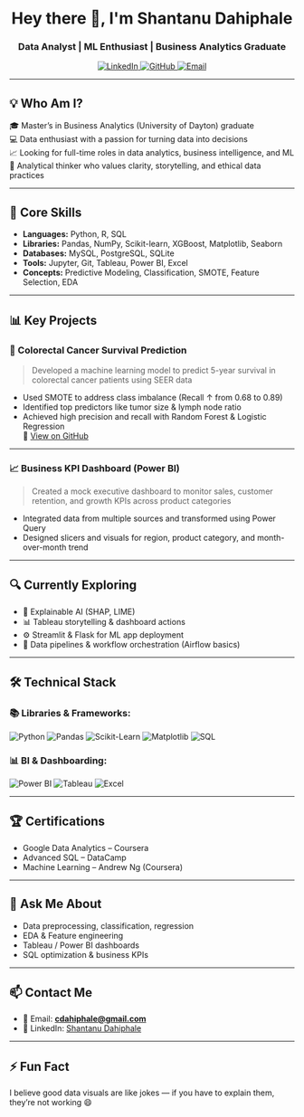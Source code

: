 <h1 align="center">Hey there 👋, I'm Shantanu Dahiphale</h1>
<h3 align="center">Data Analyst | ML Enthusiast | Business Analytics Graduate</h3>

<p align="center">
  <a href="https://www.linkedin.com/in/shantanu-dahiphale-749190201" target="_blank">
    <img src="https://img.shields.io/badge/LinkedIn-blue?style=for-the-badge&logo=linkedin&logoColor=white" alt="LinkedIn" />
  </a>
  <a href="https://github.com/wckd111" target="_blank">
    <img src="https://img.shields.io/badge/GitHub-black?style=for-the-badge&logo=github&logoColor=white" alt="GitHub" />
  </a>
  <a href="mailto:cdahiphale@gmail.com" target="_blank">
    <img src="https://img.shields.io/badge/Gmail-red?style=for-the-badge&logo=gmail&logoColor=white" alt="Email" />
  </a>
</p>

---

## 💡 Who Am I?

🎓 Master’s in Business Analytics (University of Dayton) graduate  
💻 Data enthusiast with a passion for turning data into decisions  
📈 Looking for full-time roles in data analytics, business intelligence, and ML  
🧠 Analytical thinker who values clarity, storytelling, and ethical data practices  

---

## 🧩 Core Skills

- **Languages:** Python, R, SQL  
- **Libraries:** Pandas, NumPy, Scikit-learn, XGBoost, Matplotlib, Seaborn  
- **Databases:** MySQL, PostgreSQL, SQLite  
- **Tools:** Jupyter, Git, Tableau, Power BI, Excel  
- **Concepts:** Predictive Modeling, Classification, SMOTE, Feature Selection, EDA  

---

## 📊 Key Projects

### 🧬 Colorectal Cancer Survival Prediction  
> Developed a machine learning model to predict 5-year survival in colorectal cancer patients using SEER data  
- Used SMOTE to address class imbalance (Recall ↑ from 0.68 to 0.89)  
- Identified top predictors like tumor size & lymph node ratio  
- Achieved high precision and recall with Random Forest & Logistic Regression  
🔗 [View on GitHub](https://github.com/Ayushs10/ColorectalCancerSurvivalPrediction)

---

### 📈 Business KPI Dashboard (Power BI)  
> Created a mock executive dashboard to monitor sales, customer retention, and growth KPIs across product categories  
- Integrated data from multiple sources and transformed using Power Query  
- Designed slicers and visuals for region, product category, and month-over-month trend  

---

## 🔍 Currently Exploring

- 🔬 Explainable AI (SHAP, LIME)  
- 📊 Tableau storytelling & dashboard actions  
- ⚙️ Streamlit & Flask for ML app deployment  
- 🔄 Data pipelines & workflow orchestration (Airflow basics)

---

## 🛠️ Technical Stack

### 📚 Libraries & Frameworks:
![Python](https://img.shields.io/badge/Python-3670A0?style=for-the-badge&logo=python&logoColor=ffdd54)
![Pandas](https://img.shields.io/badge/Pandas-150458.svg?style=for-the-badge&logo=pandas&logoColor=white)
![Scikit-Learn](https://img.shields.io/badge/Scikit--Learn-F7931E.svg?style=for-the-badge&logo=scikit-learn&logoColor=white)
![Matplotlib](https://img.shields.io/badge/Matplotlib-20232A.svg?style=for-the-badge&logo=matplotlib&logoColor=white)
![SQL](https://img.shields.io/badge/SQL-336791?style=for-the-badge&logo=postgresql&logoColor=white)

### 📊 BI & Dashboarding:
![Power BI](https://img.shields.io/badge/Power--BI-F2C811?style=for-the-badge&logo=power-bi&logoColor=black)
![Tableau](https://img.shields.io/badge/Tableau-E97627?style=for-the-badge&logo=tableau&logoColor=white)
![Excel](https://img.shields.io/badge/Excel-217346?style=for-the-badge&logo=microsoft-excel&logoColor=white)

---

## 🏆 Certifications

- Google Data Analytics – Coursera  
- Advanced SQL – DataCamp  
- Machine Learning – Andrew Ng (Coursera)

---

## 💬 Ask Me About

- Data preprocessing, classification, regression  
- EDA & Feature engineering  
- Tableau / Power BI dashboards  
- SQL optimization & business KPIs  

---

## 📫 Contact Me

- 📧 Email: **cdahiphale@gmail.com**  
- 🔗 LinkedIn: [Shantanu Dahiphale](https://linkedin.com/in/shantanu-dahiphale)

---

## ⚡ Fun Fact

I believe good data visuals are like jokes — if you have to explain them, they’re not working 😄  
